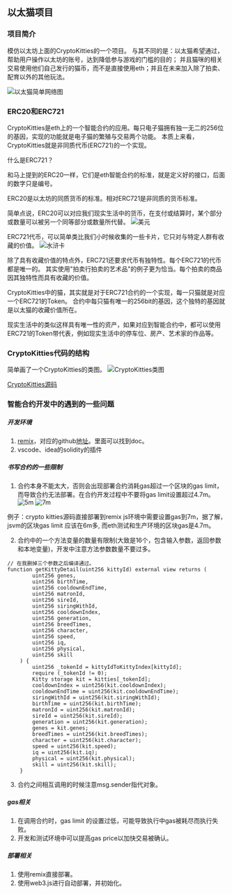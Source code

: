 ## 以太猫项目

### 项目简介
模仿以太坊上面的CryptoKitties的一个项目。
与其不同的是：以太猫希望通过，帮助用户操作以太坊的账号，达到降低参与游戏的门槛的目的；
并且猫咪的相关交易使用他们自己发行的猫币，而不是直接使用eth；并且在未来加入除了拍卖、配育以外的其他玩法。

![以太猫简单网络图](./images/ethercat-simple-network.png)

### ERC20和ERC721
CryptoKitties是eth上的一个智能合约的应用。每只电子猫拥有独一无二的256位的基因，实现的功能就是电子猫的繁殖与交易两个功能。
本质上来看，CryptoKitties就是非同质代币(ERC721)的一个实现。

什么是ERC721？

和马上提到的ERC20一样，它们是eth智能合约的标准，就是定义好的接口，后面的数字只是编号。

ERC20是以太坊的同质货币的标准。相对ERC721是非同质的货币标准。

简单点说，ERC20可以对应我们现实生活中的货币，在支付或结算时，某个部分或数量可以被另一个同等部分或数量所代替。
![美元](./images/dollas.jpg)

ERC721代币，可以简单类比我们小时候收集的一些卡片，它只对与特定人群有收藏的价值。
![水浒卡](./images/shuihucard.jpg)

除了具有收藏价值的特点外，ERC721还要求代币有独特性。每个ERC721的代币都是唯一的。
其实使用"拍卖行拍卖的艺术品"的例子更为恰当。每个拍卖的商品因其独特性而具有收藏的价值。

CryptoKitties中的猫，其实就是对于ERC721合约的一个实现，每一只猫就是对应一个ERC721的Token。
合约中每只猫有唯一的256bit的基因，这个独特的基因就是以太猫的收藏价值所在。

现实生活中的类似这样具有唯一性的资产，如果对应到智能合约中，都可以使用ERC721的Token带代表，例如现实生活中的停车位、房产、艺术家的作品等。

### CryptoKitties代码的结构

简单画了一个CryptoKitties的类图。
![CryptoKitties类图](./images/CryptoKitties.png)

[CryptoKitties源码](https://etherscan.io/address/0x06012c8cf97bead5deae237070f9587f8e7a266d#code)

### 智能合约开发中的遇到的一些问题
##### 开发环境
1. [remix](https://remix.ethereum.org)，对应的github[地址](https://github.com/ethereum/remix)。里面可以找到doc。
2. vscode、idea的solidity的插件

##### 书写合约的一些限制
1. 合约本身不能太大，否则会出现部署合约消耗gas超过一个区块的gas limit，而导致合约无法部署。在合约开发过程中不要将gas limit设置超过4.7m。
![5m](./images/out-of-gas-5m.png)
![7m](./images/out-of-gas-5m.png)

例子：crypto kitties源码直接部署到remix js环境中需要设置gas到7m，据了解，jsvm的区块gas limit 应该在6m多,
而eth测试和生产环境的区块gas是4.7m。

2. 合约中的一个方法变量的数量有限制(大致是16个，包含输入参数，返回参数和本地变量)，开发中注意方法参数数量不要过多。

```
// 在我删掉三个参数之后编译通过。
function getKittyDetail(uint256 kittyId) external view returns (
        uint256 genes,
        uint256 birthTime,
        uint256 cooldownEndTime,
        uint256 matronId,
        uint256 sireId,
        uint256 siringWithId,
        uint256 cooldownIndex,
        uint256 generation,
        uint256 breedTimes,
        uint256 character,
        uint256 speed,
        uint256 iq,
        uint256 physical,
        uint256 skill
    ) {
        uint256 _tokenId = kittyIdToKittyIndex[kittyId];
        require (_tokenId != 0);
        Kitty storage kit = kitties[_tokenId];
        cooldownIndex = uint256(kit.cooldownIndex);
        cooldownEndTime = uint256(kit.cooldownEndTime);
        siringWithId = uint256(kit.siringWithId);
        birthTime = uint256(kit.birthTime);
        matronId = uint256(kit.matronId);
        sireId = uint256(kit.sireId);
        generation = uint256(kit.generation);
        genes = kit.genes;
        breedTimes = uint256(kit.breedTimes);
        character = uint256(kit.character);
        speed = uint256(kit.speed);
        iq = uint256(kit.iq);
        physical = uint256(kit.physical);
        skill = uint256(kit.skill);
    }
```

3. 合约之间相互调用的时候注意msg.sender指代对象。

##### gas相关
1. 在调用合约时，gas limit 的设置过低，可能导致执行中gas被耗尽而执行失败。
2. 开发和测试环境中可以提高gas price以加快交易被确认。

##### 部署相关
1. 使用remix直接部署。
2. 使用web3.js进行自动部署，并初始化。

